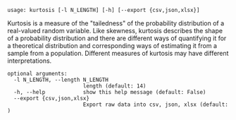 ```
usage: kurtosis [-l N_LENGTH] [-h] [--export {csv,json,xlsx}]
```

Kurtosis is a measure of the "tailedness" of the probability distribution of a real-valued random variable. Like
skewness, kurtosis describes the shape of a probability distribution and there are different ways of quantifying it
for a theoretical distribution and corresponding ways of estimating it from a sample from a population. Different
measures of kurtosis may have different interpretations.

```
optional arguments:
  -l N_LENGTH, --length N_LENGTH
                        length (default: 14)
  -h, --help            show this help message (default: False)
  --export {csv,json,xlsx}
                        Export raw data into csv, json, xlsx (default: )
```
